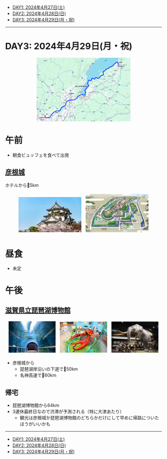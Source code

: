 - [DAY1: 2024年4月27日(土)](day1.md)
- [DAY2: 2024年4月28日(日)](day2.md)
- [DAY3: 2024年4月29日(月・祝)](day3.md)

---

# DAY3: 2024年4月29日(月・祝)

<a href="https://maps.app.goo.gl/YW1TbgFJbm4ziHG79">
    <img src="image-8.png" alt="DAY3行程マップ" style="width: 60%; display: block; margin: auto;">
</a>

# 午前

- 朝食ビュッフェを食べて出発

## [彦根城](https://hikonecastle.com/)

ホテルから🚗5km

<div style="text-align: center;">
    <img src="image-16.png" alt="彦根城" style="width: 40%; margin: 1%; display: inline-block;">
    <img src="image-17.png" alt="彦根城" style="width: 40%; margin: 1%; display: inline-block;">
</div>

# 昼食

- 未定

# 午後

## [滋賀県立琵琶湖博物館](https://www.biwahaku.jp/)

<div style="text-align: center;">
    <img src="image-18.png" alt="彦根城" style="width: 30%; margin: 1%; display: inline-block;">
    <img src="image-19.png" alt="彦根城" style="width: 30%; margin: 1%; display: inline-block;">
    <img src="image-20.png" alt="彦根城" style="width: 30%; margin: 1%; display: inline-block;">
</div>

- 彦根城から
    - 琵琶湖岸沿いの下道で🚗50km
    - 名神高速で🚗60km

## 帰宅 

- 琵琶湖博物館から64km
- 3連休最終日なので渋滞が予測される（特に大津あたり）
    - 観光は彦根城か琵琶湖博物館のどちらかだけにして早めに帰路についたほうがいいかも

---

- [DAY1: 2024年4月27日(土)](day1.md)
- [DAY2: 2024年4月28日(日)](day2.md)
- [DAY3: 2024年4月29日(月・祝)](day3.md)